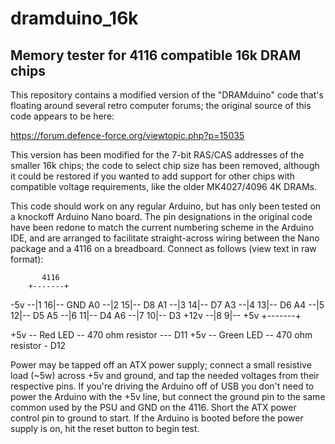 # dramduino_16k
## Memory tester for 4116 compatible 16k DRAM chips

This repository contains a modified version of the "DRAMduino" code that's floating around several retro computer forums; the original source of this code appears to be here:

https://forum.defence-force.org/viewtopic.php?p=15035

This version has been modified for the 7-bit RAS/CAS addresses of the smaller 16k chips; the code to select chip size has been removed, although it could be restored if you wanted to add support for other chips with compatible voltage requirements, like the older MK4027/4096 4K DRAMs.

This code should work on any regular Arduino, but has only been tested on a knockoff Arduino Nano board. The pin designations in the original code have been redone to match the current numbering scheme in the Arduino IDE, and are arranged to facilitate straight-across wiring between the Nano package and a 4116 on a breadboard. Connect as follows (view text in raw format):

           4116
        +-------+
  -5v --|1    16|-- GND
  A0  --|2    15|-- D8
  A1  --|3    14|-- D7
  A3  --|4    13|-- D6
  A4  --|5    12|-- D5
  A5  --|6    11|-- D4
  A6  --|7    10|-- D3
 +12v --|8     9|-- +5v
        +-------+
       
 +5v -- Red LED -- 470 ohm resistor --- D11
 +5v -- Green LED -- 470 ohm resistor - D12
       
Power may be tapped off an ATX power supply; connect a small resistive load (~5w) across +5v and ground, and tap the needed voltages from their respective pins. If you're driving the Arduino off of USB you don't need to power the Arduino with the +5v line, but connect the ground pin to the same common used by the PSU and GND on the 4116. Short the ATX power control pin to ground to start. If the Arduino is booted before the power supply is on, hit the reset button to begin test.
